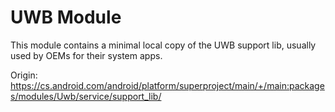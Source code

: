 # UWB Module

This module contains a minimal local copy of the UWB support lib, usually used by OEMs for their 
system apps.

Origin:
https://cs.android.com/android/platform/superproject/main/+/main:packages/modules/Uwb/service/support_lib/